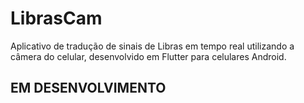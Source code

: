 # LibrasCam
Aplicativo de tradução de sinais de Libras em tempo real utilizando a câmera do celular, desenvolvido em Flutter para celulares Android.

## EM DESENVOLVIMENTO

